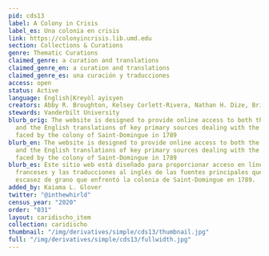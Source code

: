 ```yaml
---
pid: cds13
label: A Colony in Crisis
label_es: Una colonia en crisis
link: https://colonyincrisis.lib.umd.edu
section: Collections & Curations
genre: Thematic Curations
claimed_genre: a curation and translations
claimed_genre_en: a curation and translations
claimed_genre_es: una curación y traducciones
access: open
status: Active
language: English|Kreyòl ayisyen
creators: Abby R. Broughton, Kelsey Corlett-Rivera, Nathan H. Dize, Brittany de Gail
stewards: Vanderbilt University
blurb_orig: The website is designed to provide online access to both the French originals
  and the English translations of key primary sources dealing with the grain shortage
  faced by the colony of Saint-Domingue in 1789
blurb_en: The website is designed to provide online access to both the French originals
  and the English translations of key primary sources dealing with the grain shortage
  faced by the colony of Saint-Domingue in 1789
blurb_es: Este sitio web está diseñado para proporcionar acceso en línea a los originales
  franceses y las traducciones al inglés de las fuentes principales que tratan la
  escasez de grano que enfrentó la colonia de Saint-Domingue en 1789.
added_by: Kaiama L. Glover
twitter: "@inthewhirld"
census_year: "2020"
order: "031"
layout: caridischo_item
collection: caridischo
thumbnail: "/img/derivatives/simple/cds13/thumbnail.jpg"
full: "/img/derivatives/simple/cds13/fullwidth.jpg"
---
```


